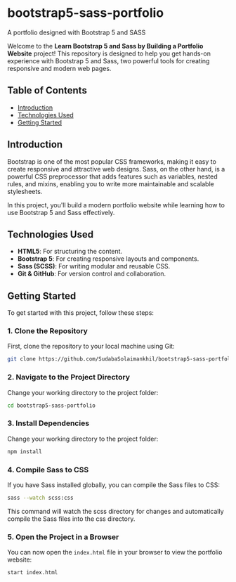 # bootstrap5-sass-portfolio
A portfolio designed with Bootstrap 5 and SASS

Welcome to the **Learn Bootstrap 5 and Sass by Building a Portfolio Website** project! This repository is designed to help you get hands-on experience with Bootstrap 5 and Sass, two powerful tools for creating responsive and modern web pages.

## Table of Contents

- [Introduction](#introduction)
- [Technologies Used](#technologies-used)
- [Getting Started](#getting-started)

## Introduction

Bootstrap is one of the most popular CSS frameworks, making it easy to create responsive and attractive web designs. Sass, on the other hand, is a powerful CSS preprocessor that adds features such as variables, nested rules, and mixins, enabling you to write more maintainable and scalable stylesheets.

In this project, you'll build a modern portfolio website while learning how to use Bootstrap 5 and Sass effectively.

## Technologies Used

- **HTML5**: For structuring the content.
- **Bootstrap 5**: For creating responsive layouts and components.
- **Sass (SCSS)**: For writing modular and reusable CSS.
- **Git & GitHub**: For version control and collaboration.

## Getting Started

To get started with this project, follow these steps:

### 1. Clone the Repository

First, clone the repository to your local machine using Git:

```bash
git clone https://github.com/SudabaSolaimankhil/bootstrap5-sass-portfolio.git
```

### 2. Navigate to the Project Directory

Change your working directory to the project folder:

```bash
cd bootstrap5-sass-portfolio
```

### 3. Install Dependencies

Change your working directory to the project folder:

```bash
npm install
```

### 4. Compile Sass to CSS

If you have Sass installed globally, you can compile the Sass files to CSS:

```bash
sass --watch scss:css
```

This command will watch the scss directory for changes and automatically compile the Sass files into the css directory.

### 5. Open the Project in a Browser

You can now open the `index.html` file in your browser to view the portfolio website:

```bash
start index.html
```
